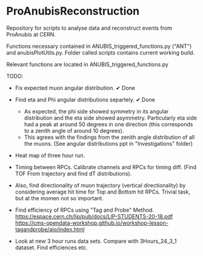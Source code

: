 # ProAnubisReconstruction
Repository for scripts to analyse data and reconstruct events from ProAnubis at CERN.

Functions necessary contained in ANUBIS_triggered_functions.py ("ANT") and anubisPlotUtils.py. Folder called scripts contains current working build.

Relevant functions are located in ANUBIS_triggered_functions.py

TODO:
- Fix expected muon angular distribution. ✔ Done

- Find eta and Phi angular distributions separtely. ✔ Done
  - As expected, the phi side showed symmetry in its angular distribution and the eta side showed asymmetry. Particularly eta side had a peak at around 50 degrees in one direction (this corresponds to a zenith angle of around 10 degrees).
  - This agrees with the findings from the zenith angle distribution of all the muons. (See angular distributions ppt in "Investigations" folder)
  
-  Heat map of three hour run.

-  Timing between RPCs. Calibrate channels and RPCs for timing diff. (Find TOF From trajectory and find dT distributions).
-  Also, find directionality of muon trajectory (vertical directionality) by considering average hit time for Top and Bottom hit RPCs. Trivial task, but at the momen not so important.
  
-  Find efficiency of RPCs using "Tag and Probe" Method.
   https://espace.cern.ch/lip/pub/docs/LIP-STUDENTS-20-18.pdf
   https://cms-opendata-workshop.github.io/workshop-lesson-tagandprobe/aio/index.html
   
-  Look at new 3 hour runs data sets. Compare with 3Hours_24_3_1 dataset. Find efficiences etc.
